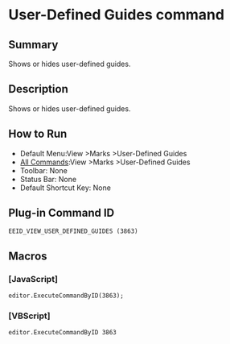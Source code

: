 # User-Defined Guides command

## Summary

Shows or hides user-defined guides.

## Description

Shows or hides user-defined guides.

## How to Run

- Default Menu:View \>Marks \>User-Defined Guides
- [All Commands](../tools/all_commands):View \>Marks \>User-Defined Guides
- Toolbar: None
- Status Bar: None
- Default Shortcut Key: None

## Plug-in Command ID

```
EEID_VIEW_USER_DEFINED_GUIDES (3863)```

## Macros

### \[JavaScript\]

```
editor.ExecuteCommandByID(3863);
```

### \[VBScript\]

```
editor.ExecuteCommandByID 3863
```
